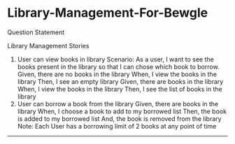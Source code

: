 # Library-Management-For-Bewgle

Question Statement

Library Management
Stories
1. User can view books in library
Scenario: As a user, I want to see the books present in the library so that I can
chose which book to borrow.
Given, there are no books in the library
When, I view the books in the library
Then, I see an empty library
Given, there are books in the library
When, I view the books in the library
Then, I see the list of books in the library
2. User can borrow a book from the library
Given, there are books in the library
When, I choose a book to add to my borrowed list
Then, the book is added to my borrowed list
And, the book is removed from the library
Note:
Each User has a borrowing limit of 2 books at any point of time 

---
